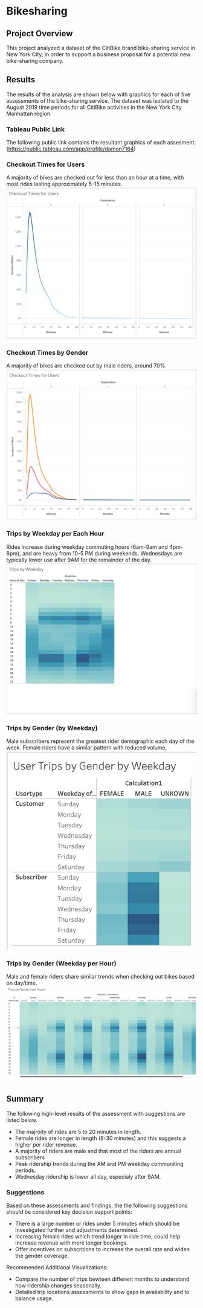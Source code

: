# Bikesharing

## Project Overview
This project analyzed a dataset of the CitiBike brand bike-sharing service in New York City, in order to support a business proposal for a potential new bike-sharing company. 

## Results
The results of the analysis are shown below with graphics for each of five 
assessments of the bike-sharing service. The dataset was isolated to the August 2019 time periods for all CitiBike activities in the New York City Manhattan region.

### Tableau Public Link
The following public link contains the resultant graphics of each assesment.
(https://public.tableau.com/app/profile/damon7164)

### Checkout Times for Users
A majority of bikes are checked out for less than an hour at a time, with most rides lasting approximately 5-15 minutes.
![CheckoutTimesforUsers](https://github.com/dfwdamon/bikesharing/blob/main/Checkout_Times_Users.png?raw=true)

### Checkout Times by Gender
A majority of bikes are checked out by male riders, around 70%.
![Checkout Times by Gender](https://github.com/dfwdamon/bikesharing/blob/main/Checkout_Times_Gender.png?raw=true)

### Trips by Weekday per Each Hour
Rides increase during weekday commuting hours (6am-9am and 4pm-8pm), and are heavy from 10-5 PM during weekends. Wednesdays are typically lower use after 9AM for the remainder of the day.
![Trips by Weekday per Each Hour](https://github.com/dfwdamon/bikesharing/blob/main/Trips_by_Weekday.png?raw=true)

### Trips by Gender (by Weekday)
Male subscribers represent the greatest rider demographic each day of the week. Female riders have a similar pattern with reduced volume.
![Trips by Gender (Weekday per Hour)](https://github.com/dfwdamon/bikesharing/blob/main/User_Trips_Gender_Weekday.png?raw=true)

### Trips by Gender (Weekday per Hour)
Male and female riders share similar trends when checking out bikes based on day/time. 
![Trips by Gender](https://github.com/dfwdamon/bikesharing/blob/main/Trips_by_Gender_Hour.png?raw=true)


## Summary
The following high-level results of the assessment with suggestions are listed below.
* The majroity of rides are 5 to 20 minutes in length. 
* Female rides are longer in length (8-30 minutes) and this suggests a higher per rider revenue.
* A majority of riders are male and that most of the riders are annual subscribers
* Peak ridership trends during the AM and PM weekday communiting periods. 
* Wednesday ridership is lower all day,  especialy after 9AM.

### Suggestions
Based on these assessments and findings, the the following suggestions should be considered key decision support points:
* There is a large number or rides under 5 minutes which should be investigated further and adjustments determined.
* Increasing female rides which trend longer in ride time, could help increase revenue with more longer bookings.
* Offer incentives on subscritions to increase the overall rate and widen the gender coverage. 

Recommended Additional Visualizations: 
* Compare the number of trips bewteen different months to understand how ridership changes seasonally.
* Detailed trip locations assessments to show gaps in availability and to balance usage.